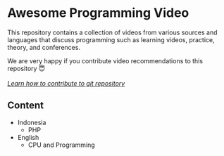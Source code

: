 # Awesome Programming Video

This repository contains a collection of videos from various sources and languages that discuss programming such as learning videos, practice, theory, and conferences.

We are very happy if you contribute video recommendations to this repository 😇 <br><br>
*<a href="https://docs.github.com/en/pull-requests/collaborating-with-pull-requests/proposing-changes-to-your-work-with-pull-requests/creating-a-pull-request#creating-the-pull-request">Learn how to contribute to git repository</a>*

## Content

- Indonesia
  - PHP
- English
  - CPU and Programming
